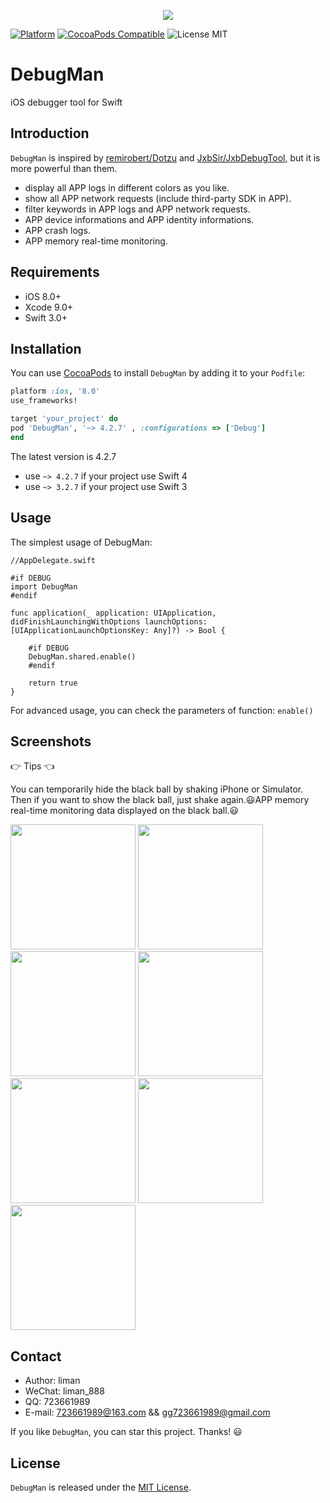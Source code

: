 <p align="center">
  <img src ="https://raw.githubusercontent.com/liman123/DebugMan/master/Sources/Resources/images/debugman_logo.png"/>
</p>

[![Platform](https://img.shields.io/cocoapods/p/DebugMan.svg?style=flat)](http://cocoadocs.org/docsets/DebugMan)
[![CocoaPods Compatible](https://img.shields.io/cocoapods/v/DebugMan.svg)](https://img.shields.io/cocoapods/v/DebugMan.svg)
<img src="https://img.shields.io/badge/license-MIT-blue.svg?style=flat" alt="License MIT"/>

# DebugMan

iOS debugger tool for Swift

## Introduction

`DebugMan` is inspired by [remirobert/Dotzu](https://github.com/remirobert/Dotzu) and [JxbSir/JxbDebugTool](https://github.com/JxbSir/JxbDebugTool), but it is more powerful than them.

- display all APP logs in different colors as you like.
- show all APP network requests (include third-party SDK in APP).
- filter keywords in APP logs and APP network requests.
- APP device informations and APP identity informations.
- APP crash logs.
- APP memory real-time monitoring.

## Requirements

- iOS 8.0+
- Xcode 9.0+
- Swift 3.0+

## Installation

You can use [CocoaPods](http://cocoapods.org/) to install `DebugMan` by adding it to your `Podfile`:

```ruby
platform :ios, '8.0'
use_frameworks!

target 'your_project' do
pod 'DebugMan', '~> 4.2.7' , :configurations => ['Debug']
end
```
The latest version is 4.2.7

- use `~> 4.2.7` if your project use Swift 4
- use `~> 3.2.7` if your project use Swift 3

## Usage

The simplest usage of DebugMan:

	//AppDelegate.swift
	
	#if DEBUG
	import DebugMan
	#endif
	
	func application(_ application: UIApplication, didFinishLaunchingWithOptions launchOptions: [UIApplicationLaunchOptionsKey: Any]?) -> Bool {
        
		#if DEBUG
		DebugMan.shared.enable()
		#endif
	
        return true
    }
    
For advanced usage, you can check the parameters of function: `enable()` 

## Screenshots

👉 Tips 👈

You can temporarily hide the black ball by shaking iPhone or Simulator. Then if you want to show the black ball, just shake again.😃APP memory real-time monitoring data displayed on the black ball.😃

<img src="https://raw.githubusercontent.com/liman123/DebugMan/master/Screenshots/1.png" width="200">
<img src="https://raw.githubusercontent.com/liman123/DebugMan/master/Screenshots/2.png" width="200">
<img src="https://raw.githubusercontent.com/liman123/DebugMan/master/Screenshots/3.png" width="200">
<img src="https://raw.githubusercontent.com/liman123/DebugMan/master/Screenshots/4.png" width="200">
<img src="https://raw.githubusercontent.com/liman123/DebugMan/master/Screenshots/5.png" width="200">
<img src="https://raw.githubusercontent.com/liman123/DebugMan/master/Screenshots/6.png" width="200">
<img src="https://raw.githubusercontent.com/liman123/DebugMan/master/Screenshots/7.png" width="200">

## Contact

* Author: liman
* WeChat: liman_888
* QQ: 723661989
* E-mail: 723661989@163.com && gg723661989@gmail.com

If you like `DebugMan`, you can star this project. Thanks! 😃

## License

`DebugMan` is released under the [MIT License](http://www.opensource.org/licenses/MIT).

